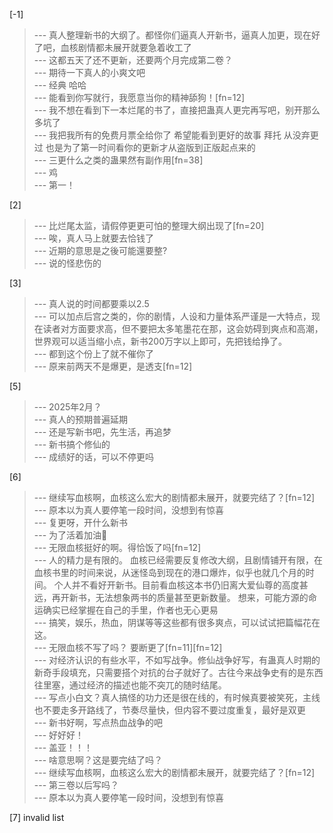 
[-1] 
>--- 真人整理新书的大纲了。都怪你们逼真人开新书，逼真人加更，现在好了吧，血核剧情都未展开就要急着收工了<br>
>--- 这都五天了还不更新，还要两个月完成第二卷？<br>
>--- 期待一下真人的小爽文吧<br>
>--- 经典  哈哈<br>
>--- 能看到你写就行，我愿意当你的精神舔狗！[fn=12]<br>
>--- 我不想在看到下一本烂尾的书了，直接把蛊真人更完再写吧，别开那么多坑了<br>
>--- 我把我所有的免费月票全给你了  希望能看到更好的故事   拜托  从没弃更过   也是为了第一时间看你的更新才从盗版到正版起点来的<br>
>--- 三更什么之类的蛊果然有副作用[fn=38]<br>
>--- 鸡<br>
>--- 第一！<br>

[2] 
>--- 比烂尾太监，请假停更更可怕的整理大纲出现了[fn=20]<br>
>--- 唉，真人马上就要去恰钱了<br>
>--- 近期的意思是之後可能還要整?<br>
>--- 说的怪悲伤的<br>

[3] 
>--- 真人说的时间都要乘以2.5<br>
>--- 可以加点后宫之类的，你的剧情，人设和力量体系严谨是一大特点，现在读者对方面要求高，但不要把太多笔墨花在那，这会妨碍到爽点和高潮，世界观可以适当缩小点，新书200万字以上即可，先把钱给挣了。<br>
>--- 都到这个份上了就不催你了<br>
>--- 原来前两天不是爆更，是透支[fn=12]<br>

[5] 
>--- 2025年2月？<br>
>--- 真人的预期普遍延期<br>
>--- 还是写新书吧，先生活，再追梦<br>
>--- 新书搞个修仙的<br>
>--- 成绩好的话，可以不停更吗<br>

[6] 
>--- 继续写血核啊，血核这么宏大的剧情都未展开，就要完结了？[fn=12]<br>
>--- 原本以为真人要停笔一段时间，没想到有惊喜<br>
>--- 复更呀，开什么新书<br>
>--- 为了活着加油🙏<br>
>--- 无限血核挺好的啊。得恰饭了吗[fn=12]<br>
>--- 人的精力是有限的。
血核已经需要反复修改大纲，且剧情铺开有限，在血核书里的时间来说，从迷怪岛到现在的港口爆炸，似乎也就几个月的时间。
个人并不看好开新书。目前看血核这本书仍旧离大爱仙尊的高度甚远，再开新书，无法想象两书的质量甚至更新数量。
想来，可能方源的命运确实已经掌握在自己的手里，作者也无心更易<br>
>--- 搞笑，娱乐，热血，阴谋等等这些都有很多爽点，可以试试把篇幅花在这。<br>
>--- 无限血核不写了吗？
要断更了[fn=11][fn=12]<br>
>--- 对经济认识的有些水平，不如写战争。修仙战争好写，有蛊真人时期的新奇手段填充，只需要搭个对抗的台子就好了。古往今来战争史有的是东西往里塞，通过经济的描述也能不突兀的随时结尾。<br>
>--- 写点小白文？真人搞怪的功力还是很在线的，有时候真要被笑死，主线也不要走多开路线了，节奏尽量快，但内容不要过度重复，最好是双更<br>
>--- 新书好啊，写点热血战争的吧<br>
>--- 好好好！<br>
>--- 盖亚！！！<br>
>--- 啥意思啊？这是要完结了吗？<br>
>--- 继续写血核啊，血核这么宏大的剧情都未展开，就要完结了？[fn=12]<br>
>--- 第三卷以后写吗？<br>
>--- 原本以为真人要停笔一段时间，没想到有惊喜<br>

[7] invalid list
